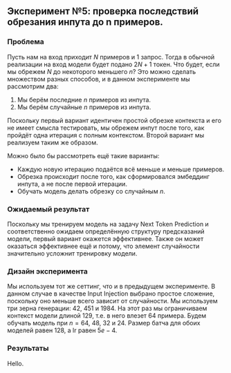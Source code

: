 ## Эксперимент №5: проверка последствий обрезания инпута до n примеров.

### Проблема

Пусть нам на вход приходит $N$ примеров и $1$ запрос. Тогда в обычной реализации на вход модели будет подано $2N + 1$ токен. Что будет, если мы обрежем $N$ до некоторого меньшего $n$? Это можно сделать множеством разных способов, и в данном эксперименте мы рассмотрим два:

1. Мы берём последние $n$ примеров из инпута.
2. Мы берём случайные $n$ примеров из инпута.

Поскольку первый вариант идентичен простой обрезке контекста и его не имеет смысла тестировать, мы обрежем инпут после того, как пройдёт одна итерация с полным контекстом. Второй вариант мы реализуем таким же образом. 

Можно было бы рассмотреть ещё такие варианты:

- Каждую новую итерацию подаётся всё меньше и меньше примеров.
- Обрезка происходит после того, как сформировался эмбеддинг инпута, а не после первой итерации.
- Обучать модель делать обрезку со случайным $n$.

### Ожидаемый результат

Поскольку мы тренируем модель на задачу Next Token Prediction и соответственно ожидаем определённую структуру предсказаний модели, первый вариант окажется эффективнее. Также он может оказаться эффективнее ещё и потому, что элемент случайности значительно усложнит тренировку модели.

### Дизайн эксперимента

Мы используем тот же сеттинг, что и в предыдущем эксперименте. В данном случае в качестве Input Injection выбрано простое сложение, поскольку оно меньше всего зависит от случайности. Мы используем три зерна генерации: $42$, $451$ и $1984$. На этот раз мы ограничиваем контекст модели длиной $129$, т.е. в него влезет $64$ примера. Будем обучать модель при $n = 64$, $48$, $32$ и $24$. Размер батча для обоих моделей равен $128$, а $\text{lr}$ равен $5e-4$.

### Результаты

Hello.